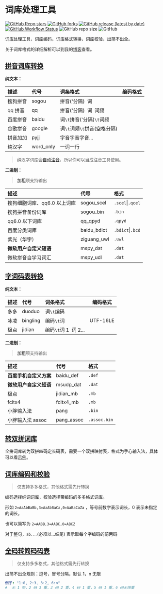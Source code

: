# 词库处理工具

[![GitHub Repo stars](https://img.shields.io/github/stars/imetool/dtool)](https://github.com/imetool/dtool/stargazers)
[![GitHub forks](https://img.shields.io/github/forks/imetool/dtool)](https://github.com/imetool/dtool/network/members)
[![GitHub release (latest by date)](https://img.shields.io/github/v/release/imetool/dtool)](https://github.com/imetool/dtool/releases)
[![GitHub Workflow Status](https://img.shields.io/github/actions/workflow/status/imetool/dtool/build.yml)](https://github.com/imetool/dtool/actions/workflows/build.yml)
![GitHub repo size](https://img.shields.io/github/repo-size/imetool/dtool)
![GitHub](https://img.shields.io/github/license/imetool/dtool)

词库处理工具，词库编码，词库格式转换，词库校验，出简不出全。

关于词库格式的详细解析可以到我的[博客](https://noif.cc/)查看。

## [拼音词库转换](./pkg/pinyin/)

**纯文本：**

| 描述     | 代号      | 词条格式                     | 编码格式 |
| :------- | :-------- | :--------------------------- | -------- |
| 搜狗拼音 | sogou     | 拼音('分隔)` `词             |          |
| qq 拼音  | qq        | 拼音('分隔)` `词` `词频      |          |
| 百度拼音 | baidu     | 词`\t`拼音('分隔)`\t`词频    |          |
| 谷歌拼音 | google    | 词`\t`词频`\t`拼音(空格分隔) |          |
| 拼音加加 | pyjj      | 字音字音字音...              |          |
| 纯汉字   | word_only | 一词一行                     |          |

> 纯汉字词库会[自动注音](./pkg/encoder/pinyin.go)，所以你可以当成注音工具使用。

**二进制：**

> **加粗**项支持输出

| 描述                         | 代号        | 格式             |
| :--------------------------- | :---------- | :--------------- |
| 搜狗细胞词库、qq6.0 以上词库 | sogou_scel  | `.scel`\|`.qcel` |
| 搜狗拼音备份词库             | sogou_bin   | `.bin`           |
| qq6.0 以下词库               | qq_qpyd     | `.qpyd`          |
| 百度分类词库                 | baidu_bdict | `.bdict`\|`.bcd` |
| 紫光（华宇）                 | ziguang_uwl | `.uwl`           |
| **微软用户自定义短语**       | mspy_dat    | `.dat`           |
| 微软拼音自学习词汇           | mspy_udl    | `.dat`           |

## [字词码表转换](./pkg/table/)

**纯文本：**

| 描述 | 代号     | 词条格式               | 编码格式 |
| :--- | :------- | :--------------------- | -------- |
| 多多 | duoduo   | 词`\t`编码             |          |
| 冰凌 | bingling | 编码`\t`词             | UTF-16LE |
| 极点 | jidian   | 编码`\t`词 1` `词 2... |          |

**二进制：**

> **加粗**项支持输出

| 描述                   | 代号       | 格式         |
| :--------------------- | :--------- | :----------- |
| **百度手机自定义方案** | baidu_def  | `.def`       |
| **微软用户自定义短语** | msudp_dat  | `.dat`       |
| 极点                   | jidian_mb  | `.mb`        |
| fcitx4                 | fcitx4_mb  | `.mb`        |
| 小胖输入法             | pang       | `.bin`       |
| 小胖输入法 assoc       | pang_assoc | `.assoc.bin` |

## [转双拼词库](./pkg/double/double_pinyin.go)

全拼词库转为双拼四码定长码表，需要一个双拼映射表，格式为手心输入法，具体可以看[示例](assets/双拼映射表/)。

## [词库编码和校验](./pkg/checker/checker.go)

> 仅支持多多格式，其他格式需先行转换

编码选择纯词词库，校验选择带编码的多多格式词库。

形如 `2=AaAbBaBb,3=AaAbBaCa,0=AaBaCaZa` ，等号前数字表示词长，0 表示未指定的词长。

也可以简写为 `2=AABB,3=AABC,0=ABCZ`

对于整句，`ab...`(必须以...结尾) 表示取每个字编码的前两码

## [全码转简码码表](./pkg/encoder/shortener.go)

> 仅支持多多格式，其他格式需先行转换

出简不出全规则：逗号，冒号分隔，默认 1，n 无限

```yaml
例子: "1:0, 2:3, 3:2, 6:n"
#  无 1 简，2 码 3 重，3 码 2 重，4 码 1 重，5 码 1 重，6 码无限重
```
